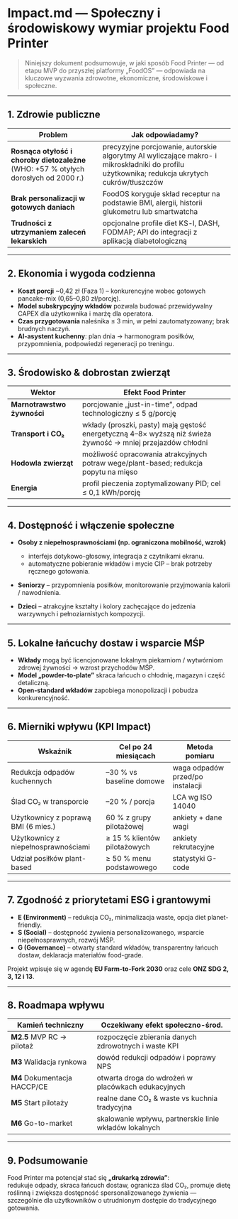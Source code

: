 # Impact.md — Społeczny i środowiskowy wymiar projektu **Food Printer**

> Niniejszy dokument podsumowuje, w jaki sposób Food Printer — od etapu MVP do przyszłej platformy „FoodOS” — odpowiada na kluczowe wyzwania zdrowotne, ekonomiczne, środowiskowe i społeczne.

---

## 1. Zdrowie publiczne

| Problem | Jak odpowiadamy? |
|---------|------------------|
| **Rosnąca otyłość i choroby dietozależne** (WHO: +57 % otyłych dorosłych od 2000 r.) | precyzyjne porcjowanie, autorskie algorytmy AI wyliczające makro- i mikroskładniki do profilu użytkownika; redukcja ukrytych cukrów/tłuszczów |
| **Brak personalizacji w gotowych daniach** | FoodOS koryguje skład receptur na podstawie BMI, alergii, historii glukometru lub smartwatcha |
| **Trudności z utrzymaniem zaleceń lekarskich** | opcjonalne profile diet KS-l, DASH, FODMAP; API do integracji z aplikacją diabetologiczną |

---

## 2. Ekonomia i wygoda codzienna

- **Koszt porcji** ~0,42 zł (Faza 1) – konkurencyjne wobec gotowych pancake-mix (0,65–0,80 zł/porcję).  
- **Model subskrypcyjny wkładów** pozwala budować przewidywalny CAPEX dla użytkownika i marżę dla operatora.  
- **Czas przygotowania** naleśnika ≤ 3 min, w pełni zautomatyzowany; brak brudnych naczyń.  
- **AI-asystent kuchenny**: plan dnia → harmonogram posiłków, przypomnienia, podpowiedzi regeneracji po treningu.

---

## 3. Środowisko & dobrostan zwierząt

| Wektor | Efekt Food Printer |
|--------|-------------------|
| **Marnotrawstwo żywności** | porcjowanie „just-in-time”, odpad technologiczny ≤ 5 g/porcję |
| **Transport i CO₂** | wkłady (proszki, pasty) mają gęstość energetyczną 4–8× wyższą niż świeża żywność → mniej przejazdów chłodni |
| **Hodowla zwierząt** | możliwość opracowania atrakcyjnych potraw wege/plant-based; redukcja popytu na mięso |
| **Energia** | profil pieczenia zoptymalizowany PID; cel ≤ 0,1 kWh/porcję |

---

## 4. Dostępność i włączenie społeczne

- **Osoby z niepełnosprawnościami (np. ograniczona mobilność, wzrok)**  
  - interfejs dotykowo-głosowy, integracja z czytnikami ekranu.  
  - automatyczne pobieranie wkładów i mycie CIP – brak potrzeby ręcznego gotowania.  

- **Seniorzy** – przypomnienia posiłków, monitorowanie przyjmowania kalorii / nawodnienia.  

- **Dzieci** – atrakcyjne kształty i kolory zachęcające do jedzenia warzywnych i pełnoziarnistych kompozycji.  

---

## 5. Lokalne łańcuchy dostaw i wsparcie MŚP

- **Wkłady** mogą być licencjonowane lokalnym piekarniom / wytwórniom zdrowej żywności → wzrost przychodów MŚP.  
- **Model „powder-to-plate”** skraca łańcuch o chłodnię, magazyn i część detaliczną.  
- **Open-standard wkładów** zapobiega monopolizacji i pobudza konkurencyjność.

---

## 6. Mierniki wpływu (KPI Impact)

| Wskaźnik | Cel po 24 miesiącach | Metoda pomiaru |
|----------|---------------------|----------------|
| Redukcja odpadów kuchennych | –30 % vs baseline domowe | waga odpadów przed/po instalacji |
| Ślad CO₂ w transporcie | –20 % / porcja | LCA wg ISO 14040 |
| Użytkownicy z poprawą BMI (6 mies.) | 60 % z grupy pilotażowej | ankiety + dane wagi |
| Użytkownicy z niepełnosprawnościami | ≥ 15 % klientów pilotażowych | ankiety rekrutacyjne |
| Udział posiłków plant-based | ≥ 50 % menu podstawowego | statystyki G-code |

---

## 7. Zgodność z priorytetami ESG i grantowymi

- **E (Environment)** – redukcja CO₂, minimalizacja waste, opcja diet planet-friendly.  
- **S (Social)** – dostępność żywienia personalizowanego, wsparcie niepełnosprawnych, rozwój MŚP.  
- **G (Governance)** – otwarty standard wkładów, transparentny łańcuch dostaw, deklaracja materiałów food-grade.

Projekt wpisuje się w agendę **EU Farm-to-Fork 2030** oraz cele **ONZ SDG 2, 3, 12 i 13**.  

---

## 8. Roadmapa wpływu

| Kamień techniczny | Oczekiwany efekt społeczno-środ. |
|-------------------|----------------------------------|
| **M2.5** MVP RC → pilotaż | rozpoczęcie zbierania danych zdrowotnych i waste KPI |
| **M3** Walidacja rynkowa | dowód redukcji odpadów i poprawy NPS |
| **M4** Dokumentacja HACCP/CE | otwarta droga do wdrożeń w placówkach edukacyjnych |
| **M5** Start pilotaży | realne dane CO₂ & waste vs kuchnia tradycyjna |
| **M6** Go-to-market | skalowanie wpływu, partnerskie linie wkładów lokalnych |

---

## 9. Podsumowanie

Food Printer ma potencjał stać się **„drukarką zdrowia”**:  
redukuje odpady, skraca łańcuch dostaw, ogranicza ślad CO₂, promuje dietę roślinną i zwiększa dostępność spersonalizowanego żywienia — szczególnie dla użytkowników o utrudnionym dostępie do tradycyjnego gotowania.

